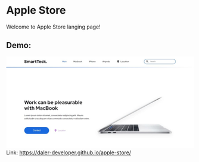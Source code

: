 # Apple Store

Welcome to Apple Store langing page!

## Demo:

![This is an image](/preview.jpg)  
Link: https://daler-developer.github.io/apple-store/
